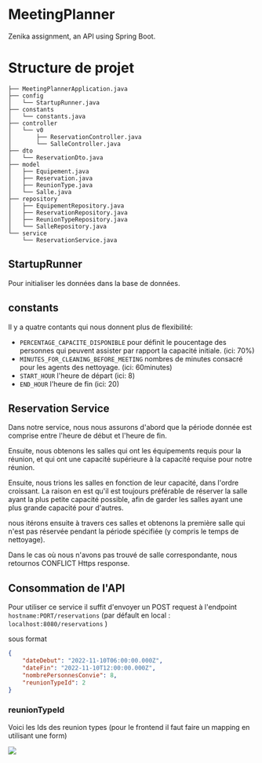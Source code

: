 # MeetingPlanner
Zenika assignment, an API using Spring Boot.

# Structure de projet
```
├── MeetingPlannerApplication.java
├── config
│   └── StartupRunner.java
├── constants
│   └── constants.java
├── controller
│   └── v0
│       ├── ReservationController.java
│       └── SalleController.java
├── dto
│   └── ReservationDto.java
├── model
│   ├── Equipement.java
│   ├── Reservation.java
│   ├── ReunionType.java
│   └── Salle.java
├── repository
│   ├── EquipementRepository.java
│   ├── ReservationRepository.java
│   ├── ReunionTypeRepository.java
│   └── SalleRepository.java
└── service
    └── ReservationService.java
```

## StartupRunner
Pour initialiser les données dans la base de données.

## constants
Il y a quatre contants qui nous donnent plus de flexibilité:
* `PERCENTAGE_CAPACITE_DISPONIBLE` pour définit le poucentage des personnes qui peuvent assister par rapport la capacité initiale. (ici: 70%)
* `MINUTES_FOR_CLEANING_BEFORE_MEETING` nombres de minutes consacré pour les agents des nettoyage. (ici: 60minutes)
* `START_HOUR` l'heure de départ (ici: 8)
* `END_HOUR` l'heure de fin (ici: 20)

## Reservation Service

Dans notre service, nous nous assurons d'abord que la période donnée est comprise entre l'heure de début et l'heure de fin.

Ensuite, nous obtenons les salles qui ont les équipements requis pour la réunion, et qui ont une capacité supérieure à la capacité requise pour notre réunion.

Ensuite, nous trions les salles en fonction de leur capacité, dans l'ordre croissant. La raison en est qu'il est toujours préférable de réserver la salle ayant la plus petite capacité possible, afin de garder les salles ayant une plus grande capacité pour d'autres.

nous itérons ensuite à travers ces salles et obtenons la première salle qui n'est pas réservée pendant la période spécifiée (y compris le temps de nettoyage).

Dans le cas où nous n'avons pas trouvé de salle correspondante, nous retournos CONFLICT Https response.

## Consommation de l'API

Pour utiliser ce service il suffit d'envoyer un POST request à l'endpoint `hostname:PORT/reservations` (par défault en local : `localhost:8080/reservations` )

sous format 

```json
{
    "dateDebut": "2022-11-10T06:00:00.000Z",
    "dateFin": "2022-11-10T12:00:00.000Z",
    "nombrePersonnesConvie": 8,
    "reunionTypeId": 2
}
```
### reunionTypeId

Voici les Ids des reunion types (pour le frontend il faut faire un mapping en utilisant une form)

![](https://user-images.githubusercontent.com/36491424/202863321-e73b2675-8f04-431c-830f-6d2df1723950.png)
